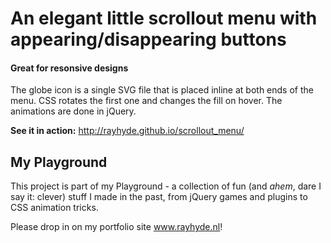 <h1>An elegant little scrollout menu with appearing/disappearing buttons</h1>
<h4>Great for resonsive designs</h4>
<p>The globe icon is a single SVG file that is placed inline at both ends of the menu. CSS rotates the first one and changes the fill on hover. The animations are done in jQuery.</p>

<p><strong>See it in action:</strong> <a href="http://rayhyde.github.io/scrollout_menu/">http://rayhyde.github.io/scrollout_menu/</a></p>

<h2>My Playground</h2>

<p>This project is part of my Playground - a collection of fun (and <em>ahem</em>, dare I say it: clever) stuff I made in the past, from jQuery games and plugins to CSS animation tricks.</p>

<p>Please drop in on my portfolio site <a href="http://www.rayhyde.nl">www.rayhyde.nl</a>!</p>